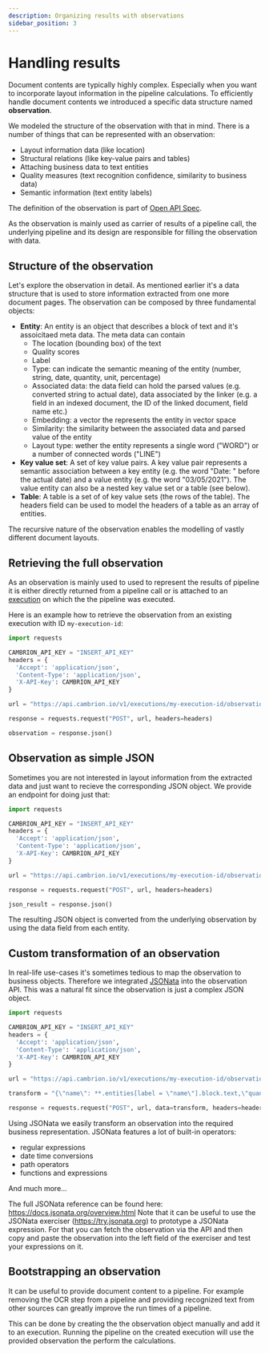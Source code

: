 ```yaml
---
description: Organizing results with observations
sidebar_position: 3
---
```


# Handling results

Document contents are typically highly complex. Especially when you want to incorporate layout information in the pipeline calculations. To efficiently handle document contents we introduced a specific data structure named **observation**.

We modeled the structure of the observation with that in mind. There is a number of things that can be represented with an observation:
- Layout information data (like location)
- Structural relations (like key-value pairs and tables)
- Attaching business data to text entities
- Quality measures (text recognition confidence, similarity to business data)
- Semantic information (text entity labels)

The definition of the observation is part of [Open API Spec](https://raw.githubusercontent.com/cambrion-vision/api-sepc/main/cambrion_api.yaml).

As the observation is mainly used as carrier of results of a pipeline call, the underlying pipeline and its design are responsible for filling the observation with data. 

## Structure of the observation

Let's explore the observation in detail. As mentioned earlier it's a data structure that is used to store information extracted from one more document pages. The observation can be composed by three fundamental objects:
- **Entity**: An entity is an object that describes a block of text and it's assoicitaed meta data. The meta data can contain
    - The location (bounding box) of the text
    - Quality scores
    - Label
    - Type: can indicate the semantic meaning of the entity (number, string, date, quantity, unit, percentage)
    - Associated data: the data field can hold the parsed values (e.g. converted string to actual date), data associated by the linker (e.g. a field in an indexed document, the ID of the linked document, field name etc.)
    - Embedding: a vector the represents the entity in vector space
    - Similarity: the similarity between the associated data and parsed value of the entity
    - Layout type: wether the entity represents a single word ("WORD") or a number of connected words ("LINE")
- **Key value set**: A set of key value pairs. A key value pair represents a semantic association between a key entity (e.g. the word "Date: " before the actual date) and a value entity (e.g. the word "03/05/2021"). The value entity can also be a nested key value set or a table (see below).
- **Table**: A table is a set of of key value sets (the rows of the table). The headers field can be used to model the headers of a table as an array of entities.

The recursive nature of the observation enables the modelling of vastly different document layouts.

<!-- ## Visualizing an observation

- How to use boxes etc
- Provide simple python code -->

## Retrieving the full observation

As an observation is mainly used to used to represent the results of pipeline it is either directly returned from a pipeline call or is attached to an [execution](./executions) on which the the pipeline was executed.

Here is an example how to retrieve the observation from an existing execution with ID `my-execution-id`:

```python
import requests

CAMBRION_API_KEY = "INSERT_API_KEY"
headers = {
  'Accept': 'application/json',
  'Content-Type': 'application/json',
  'X-API-Key': CAMBRION_API_KEY
}

url = "https://api.cambrion.io/v1/executions/my-execution-id/observation"

response = requests.request("POST", url, headers=headers)

observation = response.json()
```

## Observation as simple JSON

Sometimes you are not interested in layout information from the extracted data and just want to recieve the corresponding JSON object. We provide an endpoint for doing just that:

```python
import requests

CAMBRION_API_KEY = "INSERT_API_KEY"
headers = {
  'Accept': 'application/json',
  'Content-Type': 'application/json',
  'X-API-Key': CAMBRION_API_KEY
}

url = "https://api.cambrion.io/v1/executions/my-execution-id/observation/json"

response = requests.request("POST", url, headers=headers)

json_result = response.json()
```

The resulting JSON object is converted from the underlying observation by using the data field from each entity.

## Custom transformation of an observation

In real-life use-cases it's sometimes tedious to map the observation to business objects. Therefore we integrated [JSONata](https://docs.jsonata.org) into the observation API. This was a natural fit since the observation is just a complex JSON object.

```python
import requests

CAMBRION_API_KEY = "INSERT_API_KEY"
headers = {
  'Accept': 'application/json',
  'Content-Type': 'application/json',
  'X-API-Key': CAMBRION_API_KEY
}

url = "https://api.cambrion.io/v1/executions/my-execution-id/observation/transform"

transform = "{\"name\": **.entities[label = \"name\"].block.text,\"quantity\": **.entities[label = \"qty\"].data.quantityValue,\"weight\": **.entities[label = \"weight\"].data.numberValue}"

response = requests.request("POST", url, data=transform, headers=headers)
```

Using JSONata we easily transform an observation into the required business representation. JSONata features a lot of built-in operators:
- regular expressions
- date time conversions
- path operators 
- functions and expressions

And much more...

The full JSONata reference can be found here: https://docs.jsonata.org/overview.html
Note that it can be useful to use the JSONata exerciser (https://try.jsonata.org) to prototype a JSONata expression. For that you can fetch the observation via the API and then copy and paste the observation into the left field of the exerciser and test your expressions on it.

## Bootstrapping an observation

It can be useful to provide document content to a pipeline. For example removing the OCR step from a pipeline and providing recognized text from other sources can greatly improve the run times of a pipeline.

This can be done by creating the the observation object manually and add it to an execution. Running the pipeline on the created execution will use the provided observation the perform the calculations.
